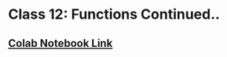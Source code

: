 # Class 12: Functions Continued..

## [Colab Notebook Link](https://colab.research.google.com/drive/1OA-bfiaBImOdfjHpnKQoRHwvHXoVsZyt?usp=sharing)